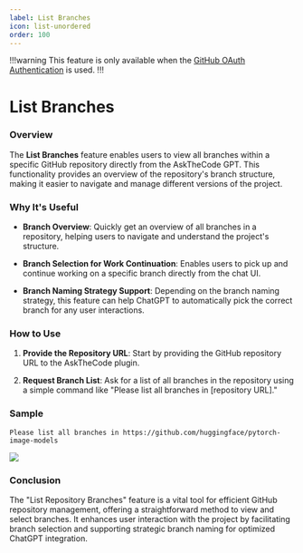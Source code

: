 ```yaml
---
label: List Branches
icon: list-unordered
order: 100
---
```


!!!warning
This feature is only available when the [GitHub OAuth Authentication](/authentication/#authentication-methods) is used.
!!!

# List Branches

### Overview

The **List Branches** feature enables users to view all branches within a specific GitHub repository directly from the AskTheCode GPT. This functionality provides an overview of the repository's branch structure, making it easier to navigate and manage different versions of the project.

### Why It's Useful

- **Branch Overview**: Quickly get an overview of all branches in a repository, helping users to navigate and understand the project's structure.

- **Branch Selection for Work Continuation**: Enables users to pick up and continue working on a specific branch directly from the chat UI.

- **Branch Naming Strategy Support**: Depending on the branch naming strategy, this feature can help ChatGPT to automatically pick the correct branch for any user interactions.

### How to Use

1. **Provide the Repository URL**: Start by providing the GitHub repository URL to the AskTheCode plugin.

2. **Request Branch List**: Ask for a list of all branches in the repository using a simple command like "Please list all branches in [repository URL]."

### Sample

```prompt
Please list all branches in https://github.com/huggingface/pytorch-image-models
```

![](/resources/usage/branches/list-branches-response.png)

### Conclusion
The "List Repository Branches" feature is a vital tool for efficient GitHub repository management, offering a straightforward method to view and select branches. It enhances user interaction with the project by facilitating branch selection and supporting strategic branch naming for optimized ChatGPT integration.
